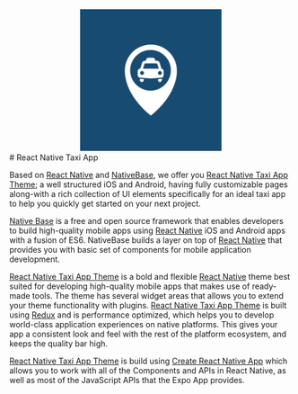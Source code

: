 <center><img src ="./assets/taxiapp.png" style="width: 50%; hieght: 50%"></center>
# React Native Taxi App

Based on [React Native](https://github.com/facebook/react-native) and [NativeBase](http://nativebase.io/), we offer you [  React Native Taxi App Theme](https://market.nativebase.io/view/react-native-taxi-app-theme); a well structured iOS and Android, having fully customizable pages along-with a rich collection of UI elements specifically for an ideal taxi app to help you quickly get started on your next project.

[Native Base](http://nativebase.io/) is a free and open source framework that enables developers to build high-quality mobile apps using [React Native](https://github.com/facebook/react-native) iOS and Android apps with a fusion of ES6. NativeBase builds a layer on top of [React Native](https://github.com/facebook/react-native) that provides you with basic set of components for mobile application development.

[React Native Taxi App Theme](https://market.nativebase.io/view/react-native-taxi-app-theme) is a bold and flexible [React Native](https://github.com/facebook/react-native) theme best suited for developing high-quality mobile apps that makes use of ready-made tools. The theme has several widget areas that allows you to extend your theme functionality with plugins. [React Native Taxi App Theme](https://market.nativebase.io/view/react-native-taxi-app-theme) is built using [Redux](https://github.com/reactjs/react-redux) and is performance optimized, which helps you to develop world-class application experiences on native platforms. This gives your app a consistent look and feel with the rest of the platform ecosystem, and keeps the quality bar high.

[React Native Taxi App Theme](https://market.nativebase.io/view/react-native-taxi-app-theme) is build using [Create React Native App](https://github.com/react-community/create-react-native-app) which allows you to work with all of the Components and APIs in React Native, as well as most of the JavaScript APIs that the Expo App provides. 
